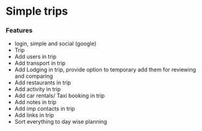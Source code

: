 # Simple trips

### Features

- login, simple and social (google)
- Trip
- Add users in trip
- Add transport in trip
- Add Lodging in trip, provide option to temporary add them for reviewing and comparing
- Add restaurants in trip
- Add activity in trip
- Add car rentals/ Taxi booking in trip
- Add notes in trip
- Add imp contacts in trip
- Add links in trip
- Sort everything to day wise planning
